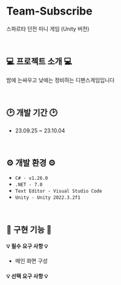 # Team-Subscribe

스파르타 던전 미니 게임 (Unity 버전)

<br>

## 💻 프로젝트 소개 💻

밤에 는싸우고 낮에는 정비하는 디팬스게임입니다 

<br>

## 🕑 개발 기간 🕑

- 23.09.25 ~ 23.10.04

<br>

## ⚙️ 개발 환경 ⚙️

- `C# - v1.26.0`
- `.NET - 7.0`
- `Text Editor - Visual Studio Code`
- `Unity - Unity 2022.3.2f1`

<br>

## 🔫 구현 기능 🔫

#### 💡 필수 요구 사항 💡

- 메인 화면 구성



#### 💡 선택 요구 사항 💡

